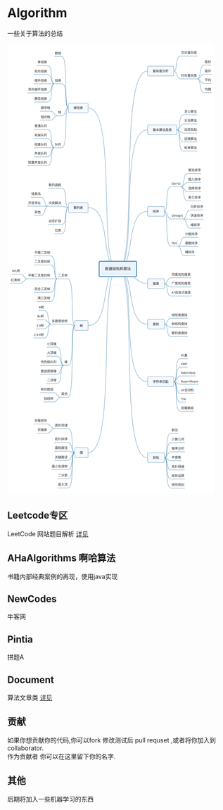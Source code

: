 # Algorithm
一些关于算法的总结

![](./Document/src/main/jpg/BB527E2D-79C4-4303-9039-CE78973812AF.jpg)



## Leetcode专区  
LeetCode  网站题目解析  [详见](./LeetCode)

## AHaAlgorithms 啊哈算法    
书籍内部经典案例的再现，使用java实现

## NewCodes    
牛客网  

## Pintia  
拼题A  


## Document  
算法文章类 [详见](./Document)  

## 贡献
如果你想贡献你的代码,你可以fork 修改测试后 pull requset ,或者将你加入到
collaborator.  
作为贡献者 你可以在这里留下你的名字.

## 其他
后期将加入一些机器学习的东西 